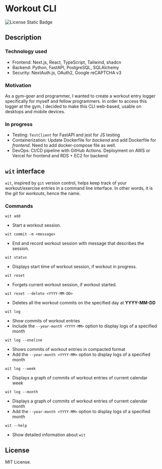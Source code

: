 # Workout CLI

![License Static Badge](https://img.shields.io/badge/license-MIT-orange)

## Description

### Technology used

- Frontend: Next.js, React, TypeScript, Tailwind, shadcn
- Backend: Python, FastAPI, PostgreSQL, SQLAlchemy
- Security: NextAuth.js, OAuth2, Google reCAPTCHA v3

### Motivation

As a gym-goer and programmer, I wanted to create a workout entry logger specifically for myself and fellow programmers. In order to access this logger at the gym, I decided to make this CLI web-based, usable on desktops and mobile devices.

### In progress

- Testing: `TestClient` for FastAPI and jest for JS testing
- Containerization: Update Dockerfile for _backend_ and add Dockerfile for _frontend_. Need to add docker-compose file as well.
- DevOps: CI/CD pipeline with GitHub Actions. Deployment on AWS or Vercel for frontend and RDS + EC2 for backend

## `wit` interface

`wit`, inspired by `git` version control, helps keep track of your workout/exercise entries in a command line interface. In other words, it is the _git_ for _workouts_, hence the name.

### Commands

`wit add`

- Start a workout session.

`wit commit -m <message>`

- End and record workout session with message that describes the session.

`wit status`

- Displays start time of workout session, if workout in progress.

`wit reset`

- Forgets current workout session, if workout started.

`wit reset --delete <YYYY-MM-DD>`

- Deletes all the workout commits on the specified day at **YYYY-MM-DD**

`wit log`

- Show commits of workout entries
- Include the `--year-month <YYYY-MM>` option to display logs of a specified month

`wit log --oneline`

- Shows commits of workout entries in compacted format
- Add the `--year-month <YYYY-MM>` option to display logs of a specified month

`wit log --week`

- Displays a graph of commits of workout entries of current calendar week

`wit log --month`

- Displays a graph of commits of workout entries of current calendar month
- Add the `--year-month <YYYY-MM>` option to display logs of a specified month

`wit --help`

- Show detailed information about `wit`

## License

MIT License.
